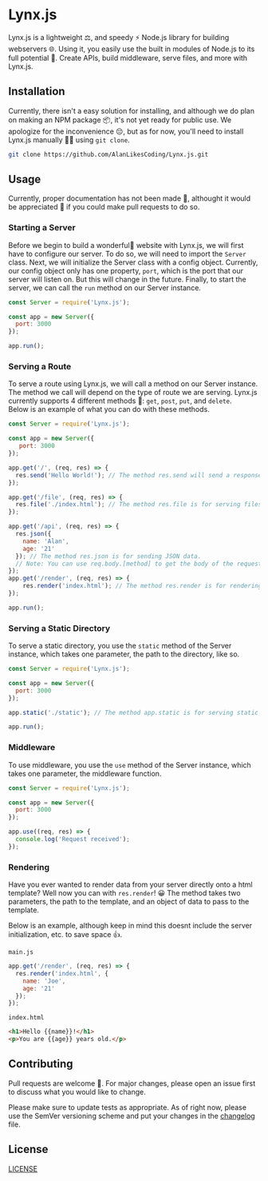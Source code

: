 # Lynx.js

Lynx.js is a lightweight ⚖️, and speedy ⚡️ Node.js library for building webservers 🌐. Using it, you easily use the built in modules of Node.js to its full potential 💫. Create APIs, build middleware, serve files, and more with Lynx.js.

## Installation

Currently, there isn't a easy solution for installing, and although we do plan on making an NPM package 📦, it's not yet ready for public use. We apologize for the inconvenience 😔, but as for now, you'll need to install Lynx.js manually 🧑‍💻 using `git clone`.

```bash
git clone https://github.com/AlanLikesCoding/Lynx.js.git
```

## Usage

Currently, proper documentation has not been made 📄, althought it would be appreciated 🙏 if you could make pull requests to do so.

### Starting a Server

Before we begin to build a wonderful🎉 website with Lynx.js, we will first have to configure our server. To do so, we will need to import the `Server` class. Next, we will initialize the Server class with a config object. Currently, our config object only has one property, `port`, which is the port that our server will listen on. But this will change in the future. Finally, to start the server, we can call the `run` method on our Server instance.

```js
const Server = require('Lynx.js');

const app = new Server({
  port: 3000
});

app.run();
```

### Serving a Route

To serve a route using Lynx.js, we will call a method on our Server instance. The method we call will depend on the type of route we are serving. Lynx.js currently supports 4 different methods 💪: `get`, `post`, `put`, and `delete`.  
Below is an example of what you can do with these methods.

```js
const Server = require('Lynx.js');

const app = new Server({
   port: 3000
});

app.get('/', (req, res) => {
  res.send('Hello World!'); // The method res.send will send a response to the client.
});

app.get('/file', (req, res) => {
  res.file('./index.html'); // The method res.file is for serving files.
});

app.get('/api', (req, res) => {
  res.json({
    name: 'Alan',
    age: '21'
  }); // The method res.json is for sending JSON data.
  // Note: You can use req.body.[method] to get the body of the request.
});
app.get('/render', (req, res) => {
    res.render('index.html'); // The method res.render is for rendering templates. More on that later
});

app.run();
```

### Serving a Static Directory

To serve a static directory, you use the `static` method of the Server instance, which takes one parameter, the path to the directory, like so.
```js
const Server = require('Lynx.js');

const app = new Server({
  port: 3000
});

app.static('./static'); // The method app.static is for serving static directories.

app.run();
```

### Middleware
To use middleware, you use the `use` method of the Server instance, which takes one parameter, the middleware function.
```js
const Server = require('Lynx.js');

const app = new Server({
  port: 3000
});

app.use((req, res) => {
  console.log('Request received');
});
```

### Rendering
Have you ever wanted to render data from your server directly onto a html template? Well now you can with `res.render`! 😀 The method takes two parameters, the path to the template, and an object of data to pass to the template.

Below is an example, although keep in mind this doesnt include the server initialization, etc. to save space 👍.

`main.js`
```js
app.get('/render', (req, res) => {
  res.render('index.html', {
    name: 'Joe',
    age: '21'
  });
});
```

`index.html`
```html
<h1>Hello {{name}}!</h1>
<p>You are {{age}} years old.</p>
```

## Contributing

Pull requests are welcome 🤗. For major changes, please open an issue first to discuss what you would like to change.

Please make sure to update tests as appropriate. As of right now, please use the SemVer versioning scheme and put your changes in the [changelog](CHANGELOG.md) file.

## License

[LICENSE](LICENSE.txt)